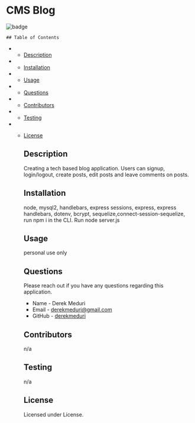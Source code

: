# CMS Blog

![badge](https://img.shields.io/badge/license--brightgreen.svg)

    ## Table of Contents

- - [Description](#Description)

- - [Installation](#Installation)

- - [Usage](#Usage)

- - [Questions](#Questions)

- - [Contributors](#Contributors)

- - [Testing](#Testing)

- - [License](#License)

    ## Description

    Creating a tech based blog application. Users can signup, login/logout, create posts, edit posts and leave comments on posts.

    ## Installation

    node, mysql2, handlebars, express sessions, express, express handlebars, dotenv, bcrypt, sequelize,connect-session-sequelize, run npm i in the CLI. Run node server.js

    ## Usage

    personal use only

    ## Questions

    Please reach out if you have any questions regarding this application.

    - Name - Derek Meduri
    - Email - derekmeduri@gmail.com
    - GitHub - [derekmeduri](https://github.com/derekmeduri/)

    ## Contributors

    n/a

    ## Testing

    n/a

    ## License

    Licensed under License.
